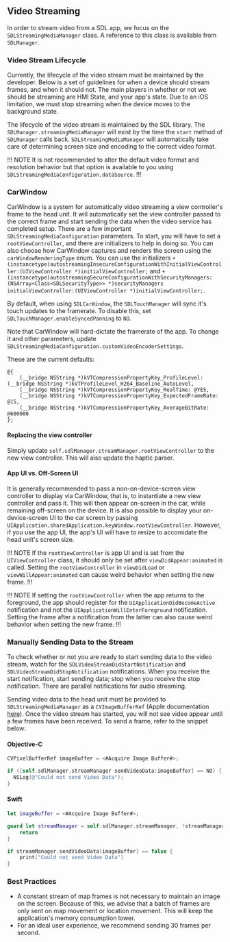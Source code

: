 ## Video Streaming
In order to stream video from a SDL app, we focus on the `SDLStreamingMediaManager` class. A reference to this class is available from `SDLManager`.

### Video Stream Lifecycle
Currently, the lifecycle of the video stream must be maintained by the developer. Below is a set of guidelines for when a device should stream frames, and when it should not. The main players in whether or not we should be streaming are HMI State, and your app's state. Due to an iOS limitation, we must stop streaming when the device moves to the background state. 

The lifecycle of the video stream is maintained by the SDL library. The `SDLManager.streamingMediaManager` will exist by the time the `start` method of `SDLManager` calls back. `SDLStreamingMediaManager` will automatically take care of determining screen size and encoding to the correct video format.

!!! NOTE
It is not recommended to alter the default video format and resolution behavior but that option is available to you using `SDLStreamingMediaConfiguration.dataSource`.
!!!

### CarWindow
CarWindow is a system for automatically video streaming a view controller's frame to the head unit. It will automatically set the view controller passed to the correct frame and start sending the data when the video service has completed setup. There are a few important `SDLStreamingMediaConfiguration` parameters. To start, you will have to set a `rootViewController`, and there are initializers to help in doing so. You can also choose how CarWindow captures and renders the screen using the `carWindowRenderingType` enum. You can use the initializers `+ (instancetype)autostreamingInsecureConfigurationWithInitialViewController:(UIViewController *)initialViewController;` and `+ (instancetype)autostreamingSecureConfigurationWithSecurityManagers:(NSArray<Class<SDLSecurityType>> *)securityManagers initialViewController:(UIViewController *)initialViewController;`.

By default, when using `SDLCarWindow`, the `SDLTouchManager` will sync it's touch updates to the framerate. To disable this, set `SDLTouchManager.enableSyncedPanning` to `NO`.

Note that CarWindow will hard-dictate the framerate of the app. To change it and other parameters, update `SDLStreamingMediaConfiguration.customVideoEncoderSettings`.

These are the current defaults:
```objc
@{
    (__bridge NSString *)kVTCompressionPropertyKey_ProfileLevel: (__bridge NSString *)kVTProfileLevel_H264_Baseline_AutoLevel,
    (__bridge NSString *)kVTCompressionPropertyKey_RealTime: @YES,
    (__bridge NSString *)kVTCompressionPropertyKey_ExpectedFrameRate: @15,
    (__bridge NSString *)kVTCompressionPropertyKey_AverageBitRate: @600000
};
```

#### Replacing the view controller
Simply update `self.sdlManager.streamManager.rootViewController` to the new view controller. This will also update the haptic parser.

#### App UI vs. Off-Screen UI
It is generally recommended to pass a non-on-device-screen view controller to display via CarWindow, that is, to instantiate a new view controller and pass it. This will then appear on-screen in the car, while remaining off-screen on the device. It is also possible to display your on-device-screen UI to the car screen by passing `UIApplication.sharedApplication.keyWindow.rootViewController`. However, if you use the app UI, the app's UI will have to resize to accomidate the head unit's screen size.

!!! NOTE
If the `rootViewController` is app UI and is set from the `UIViewController` class, it should only be set after `viewDidAppear:animated` is called. Setting the `rootViewController` in `viewDidLoad` or `viewWillAppear:animated` can cause weird behavior when setting the new frame.
!!!

!!! NOTE
If setting the `rootViewController` when the app returns to the foreground, the app should register for the `UIApplicationDidBecomeActive` notification and not the `UIApplicationWillEnterForeground` notification. Setting the frame after a notification from the latter can also cause weird behavior when setting the new frame.
!!!

### Manually Sending Data to the Stream
To check whether or not you are ready to start sending data to the video stream, watch for the `SDLVideoStreamDidStartNotification` and `SDLVideoStreamDidStopNotification` notifications. When you receive the start notification, start sending data; stop when you receive the stop notification. There are parallel notifications for audio streaming.

Sending video data to the head unit must be provided to `SDLStreamingMediaManager` as a `CVImageBufferRef` (Apple documentation [here](https://developer.apple.com/library/mac/documentation/QuartzCore/Reference/CVImageBufferRef/)). Once the video stream has started, you will not see video appear until a few frames have been received. To send a frame, refer to the snippet below:

#### Objective-C
```objective-c
CVPixelBufferRef imageBuffer = <#Acquire Image Buffer#>;

if ([self.sdlManager.streamManager sendVideoData:imageBuffer] == NO) {
  NSLog(@"Could not send Video Data");
}
```

#### Swift
```swift
let imageBuffer = <#Acquire Image Buffer#>;

guard let streamManager = self.sdlManager.streamManager, !streamManager.videoStreamPaused else {
    return
}

if streamManager.sendVideoData(imageBuffer) == false {
    print("Could not send Video Data")
}
```

### Best Practices
* A constant stream of map frames is not necessary to maintain an image on the screen. Because of this, we advise that a batch of frames are only sent on map movement or location movement. This will keep the application's memory consumption lower.
* For an ideal user experience, we recommend sending 30 frames per second.
